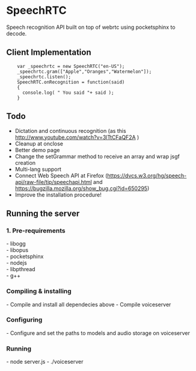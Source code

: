SpeechRTC
=========

Speech recognition API built on top of webrtc using pocketsphinx to decode. 

<h2>Client Implementation</h2>

        var _speechrtc = new SpeechRTC("en-US");
        _speechrtc.gram(["Apple","Oranges","Watermelon"]);
        _speechrtc.listen();
        SpeechRTC.onRecognition = function(said)
        {
          console.log( " You said "+ said );
        }


<h2>Todo</h2>

- Dictation and continuous recognition (as this http://www.youtube.com/watch?v=3lTtCFaQF2A ) <br>
- Cleanup at onclose <br>
- Better demo page <br>
- Change the setGrammar method to receive an array and wrap jsgf creation <br>
- Multi-lang support <br>
- Connect Web Speech API at Firefox  (https://dvcs.w3.org/hg/speech-api/raw-file/tip/speechapi.html and https://bugzilla.mozilla.org/show_bug.cgi?id=650295)
- Improve the installation procedure! <br>

<h2>Running the server </h2>

<h3> 1. Pre-requirements </h3>
- libogg  <br>
- libopus  <br>
- pocketsphinx <br>
- nodejs  <br>
- libpthread <br>
- g++

<h3> Compiling & installing </h3>
- Compile and install all dependecies above
- Compile voiceserver

<h3> Configuring </h3>
- Configure and set the paths to models and audio storage on voiceserver 

<h3> Running </h3>
- node server.js
- ./voiceserver
